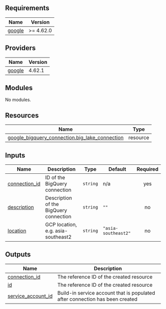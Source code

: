 <!-- BEGIN_TF_DOCS -->
## Requirements

| Name | Version |
|------|---------|
| <a name="requirement_google"></a> [google](#requirement\_google) | >= 4.62.0 |

## Providers

| Name | Version |
|------|---------|
| <a name="provider_google"></a> [google](#provider\_google) | 4.62.1 |

## Modules

No modules.

## Resources

| Name | Type |
|------|------|
| [google_bigquery_connection.big_lake_connection](https://registry.terraform.io/providers/hashicorp/google/latest/docs/resources/bigquery_connection) | resource |

## Inputs

| Name | Description | Type | Default | Required |
|------|-------------|------|---------|:--------:|
| <a name="input_connection_id"></a> [connection\_id](#input\_connection\_id) | ID of the BigQuery connection | `string` | n/a | yes |
| <a name="input_description"></a> [description](#input\_description) | Description of the BigQuery connection | `string` | `""` | no |
| <a name="input_location"></a> [location](#input\_location) | GCP location, e.g. asia-southeast2 | `string` | `"asia-southeast2"` | no |

## Outputs

| Name | Description |
|------|-------------|
| <a name="output_connection_id"></a> [connection\_id](#output\_connection\_id) | The reference ID of the created resource |
| <a name="output_id"></a> [id](#output\_id) | The reference ID of the created resource |
| <a name="output_service_account_id"></a> [service\_account\_id](#output\_service\_account\_id) | Build-in service account that is populated after connection has been created |
<!-- END_TF_DOCS -->
